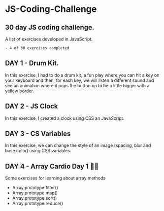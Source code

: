 # JS-Coding-Challenge

## 30 day JS coding challenge.

A list of exercises developed in JavaScript.

```
- 4 of 30 exercises completed
```

## DAY 1 - Drum Kit.

In this exercise, I had to do a drum kit, a fun play where you can hit a key on your keyboard and then, for each key, we will listen a different sound and see an animation where it pops the button up to be a little bigger with a yellow border.

## DAY 2 - JS Clock

In this exercise, I created a clock using CSS an JavaScript.

## DAY 3 - CS Variables

In this exercise, we can change the style of an image (spacing, blur and base color) using CSS variables.

## DAY 4 - Array Cardio Day 1 💪💪

Some exercises for learning about array methods

- Array.prototype.filter()
- Array.prototype.map()
- Array.prototype.sort()
- Array.prototype.reduce()
